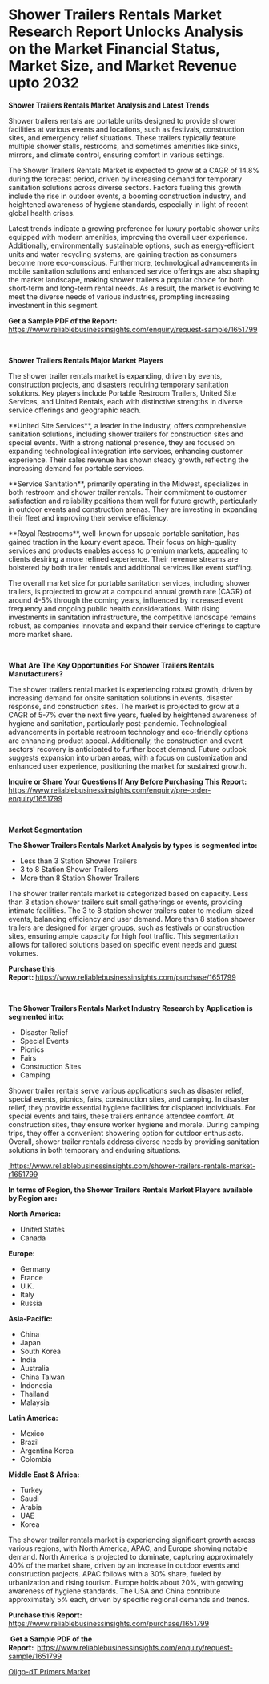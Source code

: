 <p><h1>Shower Trailers Rentals Market Research Report Unlocks Analysis on the Market Financial Status, Market Size, and Market Revenue upto 2032</h1></p><p><strong>Shower Trailers Rentals Market Analysis and Latest Trends</strong></p>
<p><p>Shower trailers rentals are portable units designed to provide shower facilities at various events and locations, such as festivals, construction sites, and emergency relief situations. These trailers typically feature multiple shower stalls, restrooms, and sometimes amenities like sinks, mirrors, and climate control, ensuring comfort in various settings. </p><p>The Shower Trailers Rentals Market is expected to grow at a CAGR of 14.8% during the forecast period, driven by increasing demand for temporary sanitation solutions across diverse sectors. Factors fueling this growth include the rise in outdoor events, a booming construction industry, and heightened awareness of hygiene standards, especially in light of recent global health crises. </p><p>Latest trends indicate a growing preference for luxury portable shower units equipped with modern amenities, improving the overall user experience. Additionally, environmentally sustainable options, such as energy-efficient units and water recycling systems, are gaining traction as consumers become more eco-conscious. Furthermore, technological advancements in mobile sanitation solutions and enhanced service offerings are also shaping the market landscape, making shower trailers a popular choice for both short-term and long-term rental needs. As a result, the market is evolving to meet the diverse needs of various industries, prompting increasing investment in this segment.</p></p>
<p><strong>Get a Sample PDF of the Report:&nbsp;</strong> <a href="https://www.reliablebusinessinsights.com/enquiry/request-sample/1651799?utm_campaign=3025&utm_medium=2&utm_source=Github&utm_content=ia&utm_term=23032025&utm_id=shower-trailers-rentals">https://www.reliablebusinessinsights.com/enquiry/request-sample/1651799</a></p>
<p>&nbsp;</p>
<p><strong>Shower Trailers Rentals Major Market Players</strong></p>
<p><p>The shower trailer rentals market is expanding, driven by events, construction projects, and disasters requiring temporary sanitation solutions. Key players include Portable Restroom Trailers, United Site Services, and United Rentals, each with distinctive strengths in diverse service offerings and geographic reach.</p><p>**United Site Services**, a leader in the industry, offers comprehensive sanitation solutions, including shower trailers for construction sites and special events. With a strong national presence, they are focused on expanding technological integration into services, enhancing customer experience. Their sales revenue has shown steady growth, reflecting the increasing demand for portable services.</p><p>**Service Sanitation**, primarily operating in the Midwest, specializes in both restroom and shower trailer rentals. Their commitment to customer satisfaction and reliability positions them well for future growth, particularly in outdoor events and construction arenas. They are investing in expanding their fleet and improving their service efficiency.</p><p>**Royal Restrooms**, well-known for upscale portable sanitation, has gained traction in the luxury event space. Their focus on high-quality services and products enables access to premium markets, appealing to clients desiring a more refined experience. Their revenue streams are bolstered by both trailer rentals and additional services like event staffing.</p><p>The overall market size for portable sanitation services, including shower trailers, is projected to grow at a compound annual growth rate (CAGR) of around 4-5% through the coming years, influenced by increased event frequency and ongoing public health considerations. With rising investments in sanitation infrastructure, the competitive landscape remains robust, as companies innovate and expand their service offerings to capture more market share.</p></p>
<p>&nbsp;</p>
<p><strong>What Are The Key Opportunities For Shower Trailers Rentals Manufacturers?</strong></p>
<p><p>The shower trailers rental market is experiencing robust growth, driven by increasing demand for onsite sanitation solutions in events, disaster response, and construction sites. The market is projected to grow at a CAGR of 5-7% over the next five years, fueled by heightened awareness of hygiene and sanitation, particularly post-pandemic. Technological advancements in portable restroom technology and eco-friendly options are enhancing product appeal. Additionally, the construction and event sectors' recovery is anticipated to further boost demand. Future outlook suggests expansion into urban areas, with a focus on customization and enhanced user experience, positioning the market for sustained growth.</p></p>
<p><strong>Inquire or Share Your Questions If Any Before Purchasing This Report:</strong> <a href="https://www.reliablebusinessinsights.com/enquiry/pre-order-enquiry/1651799?utm_campaign=3025&utm_medium=2&utm_source=Github&utm_content=ia&utm_term=23032025&utm_id=shower-trailers-rentals">https://www.reliablebusinessinsights.com/enquiry/pre-order-enquiry/1651799</a></p>
<p>&nbsp;</p>
<p><strong>Market Segmentation</strong></p>
<p><strong>The Shower Trailers Rentals Market Analysis by types is segmented into:</strong></p>
<p><ul><li>Less than 3 Station Shower Trailers</li><li>3 to 8 Station Shower Trailers</li><li>More than 8 Station Shower Trailers</li></ul></p>
<p><p>The shower trailer rentals market is categorized based on capacity. Less than 3 station shower trailers suit small gatherings or events, providing intimate facilities. The 3 to 8 station shower trailers cater to medium-sized events, balancing efficiency and user demand. More than 8 station shower trailers are designed for larger groups, such as festivals or construction sites, ensuring ample capacity for high foot traffic. This segmentation allows for tailored solutions based on specific event needs and guest volumes.</p></p>
<p><strong>Purchase this Report:&nbsp;</strong><a href="https://www.reliablebusinessinsights.com/purchase/1651799?utm_campaign=3025&utm_medium=2&utm_source=Github&utm_content=ia&utm_term=23032025&utm_id=shower-trailers-rentals">https://www.reliablebusinessinsights.com/purchase/1651799</a></p>
<p>&nbsp;</p>
<p><strong>The Shower Trailers Rentals Market Industry Research by Application is segmented into:</strong></p>
<p><ul><li>Disaster Relief</li><li>Special Events</li><li>Picnics</li><li>Fairs</li><li>Construction Sites</li><li>Camping</li></ul></p>
<p><p>Shower trailer rentals serve various applications such as disaster relief, special events, picnics, fairs, construction sites, and camping. In disaster relief, they provide essential hygiene facilities for displaced individuals. For special events and fairs, these trailers enhance attendee comfort. At construction sites, they ensure worker hygiene and morale. During camping trips, they offer a convenient showering option for outdoor enthusiasts. Overall, shower trailer rentals address diverse needs by providing sanitation solutions in both temporary and enduring situations.</p></p>
<p><a href="https://www.reliablebusinessinsights.com/shower-trailers-rentals-market-r1651799?utm_campaign=3025&utm_medium=2&utm_source=Github&utm_content=ia&utm_term=23032025&utm_id=shower-trailers-rentals">&nbsp;https://www.reliablebusinessinsights.com/shower-trailers-rentals-market-r1651799</a></p>
<p><strong>In terms of Region, the Shower Trailers Rentals Market Players available by Region are:</strong></p>
<p>
    <p> <strong> North America: </strong>
        <ul>
            <li>United States</li>
            <li>Canada</li>
        </ul>
        </p> 
    <p> <strong> Europe: </strong>
        <ul>
            <li>Germany</li>
            <li>France</li>
            <li>U.K.</li>
            <li>Italy</li>
            <li>Russia</li>
        </ul>
        </p> 
    <p> <strong> Asia-Pacific: </strong>
        <ul>
            <li>China</li>
            <li>Japan</li>
            <li>South Korea</li>
            <li>India</li>
            <li>Australia</li>
            <li>China Taiwan</li>
            <li>Indonesia</li>
            <li>Thailand</li>
            <li>Malaysia</li>
        </ul>
        </p> 
    <p> <strong> Latin America: </strong>
        <ul>
            <li>Mexico</li>
            <li>Brazil</li>
            <li>Argentina Korea</li>
            <li>Colombia</li>
        </ul>
        </p> 
    <p> <strong> Middle East & Africa: </strong>
        <ul>
            <li>Turkey</li>
            <li>Saudi</li>
            <li>Arabia</li>
            <li>UAE</li>
            <li>Korea</li>
        </ul>
    </p>
    </p>
<p><p>The shower trailer rentals market is experiencing significant growth across various regions, with North America, APAC, and Europe showing notable demand. North America is projected to dominate, capturing approximately 40% of the market share, driven by an increase in outdoor events and construction projects. APAC follows with a 30% share, fueled by urbanization and rising tourism. Europe holds about 20%, with growing awareness of hygiene standards. The USA and China contribute approximately 5% each, driven by specific regional demands and trends.</p></p>
<p><strong>Purchase this Report: </strong><a href="https://www.reliablebusinessinsights.com/purchase/1651799?utm_campaign=3025&utm_medium=2&utm_source=Github&utm_content=ia&utm_term=23032025&utm_id=shower-trailers-rentals">https://www.reliablebusinessinsights.com/purchase/1651799</a></p>
<p>&nbsp;<strong>Get a Sample PDF of the Report:&nbsp;&nbsp;</strong><a href="https://www.reliablebusinessinsights.com/enquiry/request-sample/1651799?utm_campaign=3025&utm_medium=2&utm_source=Github&utm_content=ia&utm_term=23032025&utm_id=shower-trailers-rentals">https://www.reliablebusinessinsights.com/enquiry/request-sample/1651799</a></p>
<p><strong></strong></p>
<p><p><a href="https://github.com/lizonbochil23/Market-Research-Report-List-1/blob/main/oligo-dt-primers-market.md?utm_campaign=3025&utm_medium=2&utm_source=Github&utm_content=ia&utm_term=23032025&utm_id=shower-trailers-rentals">Oligo-dT Primers Market</a></p></p>